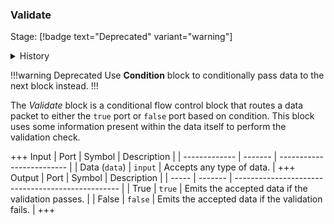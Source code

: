 ### Validate
Stage: [!badge text="Deprecated" variant="warning"]

<details>
<summary>History</summary>
<br>

| Version | Changes           |
| ------- | ----------------- |
| 21.11.1 | Deprecated        |
| 21.09.1 | Added in v21.09.1 |
</details>

!!!warning Deprecated 
Use **Condition** block to conditionally pass data to the next block instead.
!!!

The *Validate* block is a conditional flow control block that routes a data packet to either the `true` port or `false` port based on condition. This block uses some information present within the data itself to perform the validation check.

+++ Input
| Port          | Symbol  | Description               |
| ------------- | ------- | ------------------------- |
| Data (`data`) | `input` | Accepts any type of data. |
+++ Output
| Port  | Symbol  | Description                                       |
| ----- | ------- | ------------------------------------------------- |
| True  | `true`  | Emits the accepted data if the validation passes. |
| False | `false` | Emits the accepted data if the validation fails.  |
+++
